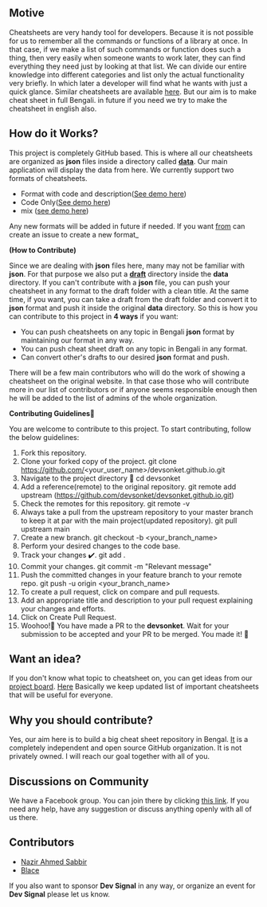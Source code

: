 ## Motive

Cheatsheets are very handy tool for developers. Because it is not possible for us to remember all the commands or functions of a library at once. In that case, if we make a list of such commands or function does such a thing, then very easily when someone wants to work later, they can find everything they need just by looking at that list. We can divide our entire knowledge into different categories and list only the actual functionality very briefly. In which later a developer will find what he wants with just a quick glance. Similar cheatsheets are available [here](https://devhints.io/). But our aim is to make cheat sheet in full Bengali. in future if you need we try to make the cheatsheet in english also.

## How do it Works?

This project is completely GitHub based. This is where all our cheatsheets are organized as **json** files inside a directory called [**data**](https://github.com/devsonket/devsonket.github.io/tree/develop/data). Our main application will display the data from here. We currently support two formats of cheatsheets.

- Format with code and description([See demo here](https://github.com/devsonket/devsonket.github.io/blob/develop/data/demo/codendesc.json))
- Code Only([See demo here](https://github.com/devsonket/devsonket.github.io/blob/develop/data/demo/onlycode.json))
- mix ([see demo here](https://github.com/devsonket/devsonket.github.io/blob/develop/data/demo/mix.json))

Any new formats will be added in future if needed. If you want [from](https://github.com/devsonket/devsonket.github.io/issues/new?title=%E0%A6%95%E0%A6%BF%E0%A6%B8%E0%A7%87%E0%A6%B0%20%E0%A6%9C%E0%A6%A8%E0%A7%8D%E0%A6%AF%E0%A7%87%20%E0%A6%AB%E0%A6%B0%E0%A6%AE%E0%A7%8D%E0%A6%AF%E0%A6%BE%E0%A6%9F&body=%E0%A6%AC%E0%A6%BF%E0%A6%B8%E0%A7%8D%E0%A6%A4%E0%A6%BE%E0%A6%B0%E0%A6%BF%E0%A6%A4%20%E0%A6%AC%E0%A6%B2%E0%A7%81%E0%A6%A8&labels=%E0%A6%A8%E0%A6%A4%E0%A7%81%E0%A6%A8%20%E0%A6%AB%E0%A6%B0%E0%A6%AE%E0%A7%8D%E0%A6%AF%E0%A6%BE%E0%A6%9F) can create an issue to create a new format_

**(How to Contribute)**

Since we are dealing with **json** files here, many may not be familiar with **json**. For that purpose we also put a [**draft**](https://github.com/devsonket/devsonket.github.io/tree/develop/data/draft) directory inside the **data** directory. If you can't contribute with a **json** file, you can push your cheatsheet in any format to the draft folder with a clean title. At the same time, if you want, you can take a draft from the draft folder and convert it to **json** format and push it inside the original **data** directory. So this is how you can contribute to this project in **4 ways** if you want:

- You can push cheatsheets on any topic in Bengali **json** format by maintaining our format in any way.
- You can push cheat sheet draft on any topic in Bengali in any format.
- Can convert other's drafts to our desired **json** format and push.

There will be a few main contributors who will do the work of showing a cheatsheet on the original website. In that case those who will contribute more in our list of contributors or if anyone seems responsible enough then he will be added to the list of admins of the whole organization.

**Contributing Guidelines📝**

You are welcome to contribute to this project.
To start contributing, follow the below guidelines:
1. Fork this repository.
2. Clone your forked copy of the project.
git clone https://github.com/<your_user_name>/devsonket.github.io.git
3. Navigate to the project directory 📁
cd devsonket
4. Add a reference(remote) to the original repository.
git remote add upstream (https://github.com/devsonket/devsonket.github.io.git)
5. Check the remotes for this repository.
git remote -v
6. Always take a pull from the upstream repository to your master branch to keep it at par with the main project(updated repository).
git pull upstream main
7. Create a new branch.
git checkout -b <your_branch_name>
8. Perform your desired changes to the code base.
9. Track your changes ✔️.
git add .
10. Commit your changes.
git commit -m "Relevant message"
11. Push the committed changes in your feature branch to your remote repo.
git push -u origin <your_branch_name>
12. To create a pull request, click on compare and pull requests.
13. Add an appropriate title and description to your pull request explaining your changes and efforts.
14. Click on Create Pull Request.
15. Woohoo!🥳 You have made a PR to the **devsonket**. Wait for your submission to be accepted and your PR to be merged.
You made it! 🎊

## Want an idea? 

If you don't know what topic to cheatsheet on, you can get ideas from our [project board](https://github.com/devsonket/devsonket.github.io/projects/1?fullscreen=true). [Here](https://github.com/devsonket/devsonket.github.io/projects/1?fullscreen=true) Basically we keep updated list of important cheatsheets that will be useful for everyone.

## Why you should contribute?

Yes, our aim here is to build a big cheat sheet repository in Bengal. [It](https://github.com/devsonket) is a completely independent and open source GitHub organization. It is not privately owned. I will reach our goal together with all of you.

## Discussions on Community

We have a Facebook group. You can join there by clicking [this link](https://www.facebook.com/groups/675646289594096). If you need any help, have any suggestion or discuss anything openly with all of us there.

## Contributors

- [Nazir Ahmed Sabbir](https://github.com/NaSabbir)
- [Blace](https://blace.com.bd/)

If you also want to sponsor **Dev Signal** in any way, or organize an event for **Dev Signal** please let us know.